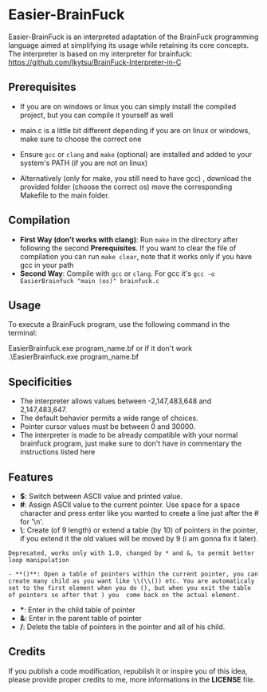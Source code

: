 # Easier-BrainFuck

Easier-BrainFuck is an interpreted adaptation of the BrainFuck programming language aimed at simplifying its usage while retaining its core concepts. The interpreter is based on my interpreter for brainfuck: https://github.com/Ikytsu/BrainFuck-Interpreter-in-C

## Prerequisites
- If you are on windows or linux you can simply install the compiled project, but you can compile it yourself as well

- main.c is a little bit different depending if you are on linux or windows, make sure to choose the correct one
- Ensure `gcc` or `clang` and `make` (optional) are installed and added to your system's PATH (if you are not on linux)
- Alternatively (only for make, you still need to have gcc) , download the provided folder (choose the correct os) move the corresponding Makefile to the main folder.

## Compilation

- **First Way (don't works with clang)**: Run `make` in the directory after following the second **Prerequisites**. If you want to clear the file of compilation you can run `make clear`, note that it works only if you have gcc in your path
- **Second Way**: Compile with `gcc` or `clang`. For gcc it's `gcc -o EasierBrainfuck "main (os)" brainfuck.c`

## Usage

To execute a BrainFuck program, use the following command in the terminal:

EasierBrainfuck.exe program_name.bf
or if it don't work
.\EasierBrainfuck.exe program_name.bf

## Specificities

- The interpreter allows values between -2,147,483,648 and 2,147,483,647.
- The default behavior permits a wide range of choices.
- Pointer cursor values must be between 0 and 30000.
- The interpreter is made to be already compatible with your normal brainfuck program, just make sure to don't have in commentary the instructions listed here
  
## Features

- **$**: Switch between ASCII value and printed value.
- **#**: Assign ASCII value to the current pointer. Use space for a space character and press enter like you wanted to create a line just after the # for '\n'.
- **\\**: Create (of 9 length) or extend a table (by 10) of pointers in the pointer, if you extend it the old values will be moved by 9 (i am gonna fix it later).

`Deprecated, works only with 1.0, changed by * and &, to permit better loop manipulation`

`- **()**: Open a table of pointers within the current pointer, you can create many child as you want like \\(\\()) etc. You are automaticaly set to the first element when you do (), but when you exit the table of pointers so after that ) you 
come back on the actual element.`
- **\***: Enter in the child table of pointer
- **&**: Enter in the parent table of pointer
- **/**: Delete the table of pointers in the pointer and all of his child.

## Credits

If you publish a code modification, republish it or inspire you of this idea, please provide proper credits to me, more informations in the **LICENSE** file.
